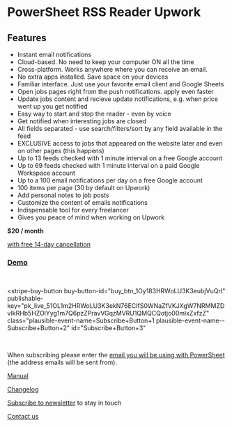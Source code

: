 # PowerSheet RSS Reader Upwork

## Features

* Instant email notifications
* Cloud-based. No need to keep your computer ON all the time
* Cross-platform. Works anywhere where you can receive an email.
* No extra apps installed. Save space on your devices
* Familiar interface. Just use your favorite email client and Google Sheets
* Open jobs pages right from the push notifications. apply even faster
* Update jobs content and recieve update notifications, e.g. when price went up you get notified
* Easy way to start and stop the reader - even by voice
* Get notified when interesting jobs are closed
* All fields separated - use search/filters/sort by any field available in the feed
* EXCLUSIVE access to jobs that appeared on the website later and even on other pages (this happens)
* Up to 13 feeds checked with 1 minute interval on a free Google account
* Up to 69 feeds checked with 1 minute interval on a paid Google Workspace account
* Up to a 100 email notifications per day on a free Google account
* 100 items per page (30 by default on Upwork)
* Add personal notes to job posts
* Customize the content of emails notifications
* Indispensable tool for every freelancer
* Gives you peace of mind when working on Upwork

**$20 / month**

[with free 14-day cancellation](refund-policy)

### [Demo](https://docs.google.com/spreadsheets/d/11Wrahub2kvOObqUzpRwMx2FIuxtMmCdHqXQGWG8MVP4/edit?usp=sharing)

<br />
<script async
  src="https://js.stripe.com/v3/buy-button.js" class="plausible-event-name=Subscribe+Script+1 plausible-event-name--Subscribe+Script+2" id="Subscribe+Script+3">
</script>

<stripe-buy-button
  buy-button-id="buy_btn_1Oy183HRWoLU3K3eubjVuQrI"
  publishable-key="pk_live_51OL1m2HRWoLU3K3ekN76ECIfS0WNaZfVKJXgW7NRMMZDvIkRHb5HZOlYyg1m7Q6pzZPravVGqzMVRU1QMQCQotjo00mlxZxfzZ"
  class="plausible-event-name=Subscribe+Button+1 plausible-event-name--Subscribe+Button+2"
  id="Subscribe+Button+3"
>
</stripe-buy-button>
<br />

When subscribing please enter the [email you will be using with PowerSheet](https://powersheet.co/rss-reader-upwork/manual#which-email-should-i-be-using-with-powersheet) (the address emails will be sent from).

[Manual](manual)

[Changelog](changelog)

[Subscribe to newsletter](https://docs.google.com/forms/d/e/1FAIpQLScpRhK8vhKuAUBLmjoeZ8768dXokRD1uhjTe9xjINVBPk7ewA/viewform) to stay in touch

[Contact us](https://docs.google.com/forms/d/e/1FAIpQLSfXaCPD_zB4Cvvqs8wF2EISJhNE4-jk0bzz6PJkqeumzbh1gQ/viewform?usp=sf_link)

